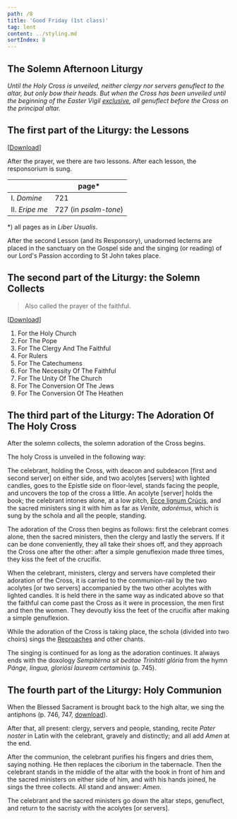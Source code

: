 ```yaml
---
path: /8
title: 'Good Friday (1st class)'
tag: lent
content: ../styling.md
sortIndex: 8
---
```


## The Solemn Afternoon Liturgy

*Until the Holy Cross is unveiled, neither clergy nor servers genuflect to the altar, but only bow their heads. But when the Cross has been unveiled until the beginning of the Easter Vigil <u>exclusive</u>, all genuflect before the Cross on the principal altar.*

## The first part of the Liturgy: the Lessons

\[[Download](/pdf/good-friday-part-1.pdf)\]

After the prayer, we there are two lessons. After each lesson, the responsorium is sung.

|  | page* |
|---|---|
| I. _Domine_ | 721 |
| II. _Eripe me_ | 727 (in _psalm-tone_) |

*) all pages as in _Liber Usualis_.

After the second Lesson (and its Responsory), unadorned lecterns are placed in the sanctuary on the Gospel side and the singing (or reading) of our Lord's Passion according to St John takes place.

## The second part of the Liturgy: the Solemn Collects

> Also called the prayer of the faithful.

\[[Download](/pdf/good-friday-part-2.pdf)\]

1. For the Holy Church
2. For The Pope
3. For The Clergy And The Faithful
4. For Rulers
5. For The Catechumens
6. For The Necessity Of The Faithful
7. For The Unity Of The Church
8. For The Conversion Of The Jews
9. For The Conversion Of The Heathen

## The third part of the Liturgy: The Adoration Of The Holy Cross

After the solemn collects, the solemn adoration of the Cross begins.

The holy Cross is unveiled in the following way:

The celebrant, holding the Cross, with deacon and subdeacon \[first and second server\] on either side, and two acolytes \[servers\] with lighted candles, goes to the Epistle side on floor-level, stands facing the people, and uncovers the top of the cross a little. An acolyte \[server\] holds the book; the celebrant intones alone, at a low pitch, [Ecce lignum Crúcis](/pdf/ecce-lignum.pdf), and the sacred ministers sing it with him as far as _Veníte, adorémus_, which is sung by the schola and all the people, standing.

The adoration of the Cross then begins as follows: first the celebrant comes alone, then the sacred ministers, then the clergy and lastly the servers. If it can be done conveniently, they all take their shoes off, and they approach the Cross one after the other: after a simple genuflexion made three times, they kiss the feet of the crucifix.

When the celebrant, ministers, clergy and servers have completed their adoration of the Cross, it is carried to the communion-rail by the two acolytes \[or two servers\] accompanied by the two other acolytes with lighted candles. It is held there in the same way as indicated above so that the faithful can come past the Cross as it were in procession, the men first and then the women. They devoutly kiss the feet of the crucifix after making a simple genuflexion.


While the adoration of the Cross is taking place, the schola (divided into two choirs) sings the [Reproaches](/pdf/good-friday-reproaches.pdf) and other chants.

The singing is continued for as long as the adoration continues. It always ends with the doxology _Sempitérna sit beátae Trinitáti glória_ from the hymn _Pánge, lingua, gloriósi lauream certaminis_ (p. 745).

## The fourth part of the Liturgy: Holy Communion

When the Blessed Sacrament is brought back to the high altar, we sing the antiphons (p. 746, 747, [download](/pdf/good-friday-part-4.pdf)).

After that, all present: clergy, servers and people, standing, recite _Pater noster_ in Latin with the celebrant, gravely and distinctly; and all add _Amen_ at the end.

After the communion, the celebrant purifies his fingers and dries them, saying nothing. He then replaces the ciborium in the tabernacle. Then the celebrant stands in the middle of the altar with the book in front of him and the sacred ministers on either side of him, and with his hands joined, he sings the three collects. All stand and answer: _Amen_.

The celebrant and the sacred ministers go down the altar steps, genuflect, and return to the sacristy with the acolytes \[or servers\].
